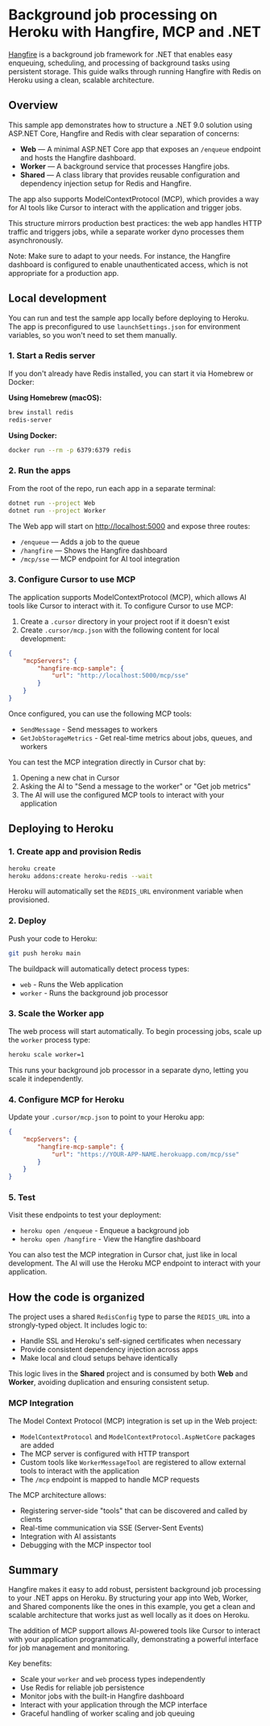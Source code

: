 # Background job processing on Heroku with Hangfire, MCP and .NET

[Hangfire](https://www.hangfire.io/) is a background job framework for .NET that enables easy enqueuing, scheduling, and processing of background tasks using persistent storage. This guide walks through running Hangfire with Redis on Heroku using a clean, scalable architecture.

## Overview

This sample app demonstrates how to structure a .NET 9.0 solution using ASP.NET Core, Hangfire and Redis with clear separation of concerns:

- **Web** — A minimal ASP.NET Core app that exposes an `/enqueue` endpoint and hosts the Hangfire dashboard.
- **Worker** — A background service that processes Hangfire jobs.
- **Shared** — A class library that provides reusable configuration and dependency injection setup for Redis and Hangfire.

The app also supports ModelContextProtocol (MCP), which provides a way for AI tools like Cursor to interact with the application and trigger jobs.

This structure mirrors production best practices: the web app handles HTTP traffic and triggers jobs, while a separate worker dyno processes them asynchronously.

Note: Make sure to adapt to your needs. For instance, the Hangfire dashboard is configured to enable unauthenticated access, which is not appropriate for a production app.

## Local development

You can run and test the sample app locally before deploying to Heroku. The app is preconfigured to use `launchSettings.json` for environment variables, so you won't need to set them manually.

### 1. Start a Redis server

If you don't already have Redis installed, you can start it via Homebrew or Docker:

**Using Homebrew (macOS):**
```sh
brew install redis
redis-server
```

**Using Docker:**
```sh
docker run --rm -p 6379:6379 redis
```

### 2. Run the apps

From the root of the repo, run each app in a separate terminal:

```sh
dotnet run --project Web
dotnet run --project Worker
```

The Web app will start on [http://localhost:5000](http://localhost:5000) and expose three routes:

- `/enqueue` — Adds a job to the queue
- `/hangfire` — Shows the Hangfire dashboard
- `/mcp/sse` — MCP endpoint for AI tool integration

### 3. Configure Cursor to use MCP

The application supports ModelContextProtocol (MCP), which allows AI tools like Cursor to interact with it. To configure Cursor to use MCP:

1. Create a `.cursor` directory in your project root if it doesn't exist
2. Create `.cursor/mcp.json` with the following content for local development:
```json
{
    "mcpServers": {
        "hangfire-mcp-sample": {
            "url": "http://localhost:5000/mcp/sse"
        }
    }
}
```

Once configured, you can use the following MCP tools:
- `SendMessage` - Send messages to workers
- `GetJobStorageMetrics` - Get real-time metrics about jobs, queues, and workers

You can test the MCP integration directly in Cursor chat by:
1. Opening a new chat in Cursor
2. Asking the AI to "Send a message to the worker" or "Get job metrics"
3. The AI will use the configured MCP tools to interact with your application

## Deploying to Heroku

### 1. Create app and provision Redis

```sh
heroku create
heroku addons:create heroku-redis --wait
```

Heroku will automatically set the `REDIS_URL` environment variable when provisioned.

### 2. Deploy

Push your code to Heroku:

```sh
git push heroku main
```

The buildpack will automatically detect process types:
- `web` - Runs the Web application
- `worker` - Runs the background job processor

### 3. Scale the Worker app

The web process will start automatically. To begin processing jobs, scale up the `worker` process type:

```sh
heroku scale worker=1
```

This runs your background job processor in a separate dyno, letting you scale it independently.

### 4. Configure MCP for Heroku

Update your `.cursor/mcp.json` to point to your Heroku app:
```json
{
    "mcpServers": {
        "hangfire-mcp-sample": {
            "url": "https://YOUR-APP-NAME.herokuapp.com/mcp/sse"
        }
    }
}
```

### 5. Test

Visit these endpoints to test your deployment:
- `heroku open /enqueue` - Enqueue a background job
- `heroku open /hangfire` - View the Hangfire dashboard

You can also test the MCP integration in Cursor chat, just like in local development. The AI will use the Heroku MCP endpoint to interact with your application.

## How the code is organized

The project uses a shared `RedisConfig` type to parse the `REDIS_URL` into a strongly-typed object. It includes logic to:

- Handle SSL and Heroku's self-signed certificates when necessary
- Provide consistent dependency injection across apps
- Make local and cloud setups behave identically

This logic lives in the **Shared** project and is consumed by both **Web** and **Worker**, avoiding duplication and ensuring consistent setup.

### MCP Integration

The Model Context Protocol (MCP) integration is set up in the Web project:

- `ModelContextProtocol` and `ModelContextProtocol.AspNetCore` packages are added
- The MCP server is configured with HTTP transport
- Custom tools like `WorkerMessageTool` are registered to allow external tools to interact with the application
- The `/mcp` endpoint is mapped to handle MCP requests

The MCP architecture allows:
- Registering server-side "tools" that can be discovered and called by clients
- Real-time communication via SSE (Server-Sent Events)
- Integration with AI assistants
- Debugging with the MCP inspector tool

## Summary

Hangfire makes it easy to add robust, persistent background job processing to your .NET apps on Heroku. By structuring your app into Web, Worker, and Shared components like the ones in this example, you get a clean and scalable architecture that works just as well locally as it does on Heroku.

The addition of MCP support allows AI-powered tools like Cursor to interact with your application programmatically, demonstrating a powerful interface for job management and monitoring.

Key benefits:
- Scale your `worker` and `web` process types independently
- Use Redis for reliable job persistence
- Monitor jobs with the built-in Hangfire dashboard
- Interact with your application through the MCP interface
- Graceful handling of worker scaling and job queuing
